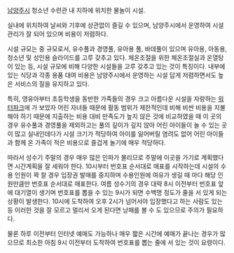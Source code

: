 [남양주시](%EB%82%A8%EC%96%91%EC%A3%BC%EC%8B%9C.md) 청소년 수련관 내 지하에 위치한 물놀이 시설.

실내에 위치하여 날씨와 기후에 상관없이 즐길 수 있으며, 남양주시에서 운영하여 시설관리가 잘 되어 있으며 비용이 저렴하다.

시설 규모는 중 규모로서, 유수풀과 경영풀, 유아용 풀, 바데풀이 있으며 유아용, 아동용, 청소년 및 성인용 슬라이드를 고루 갖추고 있다.
체온조절을 위한 체온조절실과 온열탕이 있는 등, 시설 규모에 비해 다양한 시설들을 고루 갖추고 있는 것이 특징이다. 내부에 있는 식당과 각종
용품 대여 비용은 남양주시에서 운영하는 시설 답게 저렴하면서도 높은 서비스의 질을 유지하고 있다.

특히, 영유아부터 초등학생을 동반한 가족들의 경우 크고 아름다운 시설을 자랑하는
[워터파크](%EC%9B%8C%ED%84%B0%ED%8C%8C%ED%81%AC.md)에 가 보았자 어린 자녀들 때문에 활동 범위가
제한적인데 비해 비싼 비용을 지불해야 하기 때문에 지출하는 비용 대비 만족도가 높지 않은 것에 비교하였을 때 이 곳의 경우 유수풀과 경영풀을
제외하고는 풀의 깊이가 깊지 않아 어린 아이들이 놀 수 있는 곳이 많고 실내인데다가 시설 크기가 적당하여 아이를 잃어버릴 염려도 없어 어린
아이들과 함께 온 가족이 적은 비용으로 즐겁게 놀기에 매우 적당하다.

따라서 성수기 주말의 경우 매우 많은 인파가 몰리므로 주말에 이곳을 가기로 계획했다면 시간계획을 잘 세워야 한다. 10시부터 번호표 순서대로
매표를 시작하는데 시설의 수용 인원이 꽉 찰 경우 입장권 발매를 중지하며 수용인원에 여유가 생길 때 마다 해당 인원만큼만 번호표 순서대로
매표한다. 여름 성수기의 경우 대략 8시 이전부터 번호표 앞에 대기열이 생기며 번호표를 뽑을 수 있는 9시가 되면 수백명 정도가 줄을 서
있게 되는 상황이 발생한다. 10시에 도착하여 오후 2시가 넘어서야 입장했다고 하는 사람도 있는 등 이러한 것을 잘 모르고 멀리서 오게
된다면 낭패를 볼 수 도 있으므로 주의가 필요하다.

물론 하루 이전부터 인터넷 예매도 가능하나 매우 짧은 시간에 예매가 끝나는 경우가 많으므로 최소한 아침 9시 이전부터 도착하여 번호표를 뽑는
줄에 서 있는 것이 요령이다.

